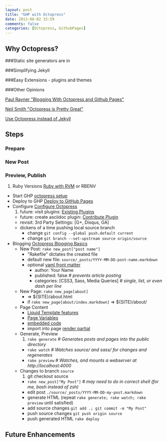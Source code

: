 ```yaml
---
layout: post
title: "GHP with Octopress"
date: 2013-06-02 15:59
comments: false
categories: [Octopress, GithubPages]
---
```


## Why Octopress?

###Static site generators are in


###Simplifying Jekyll

###Easy Extensions - plugins and themes

###Other Opinions

[Paul Rayner "Blogging With Octopress and Github Pages"](http://thepaulrayner.com/blog/2013/02/04/blogging-with-octopress-and-github-pages/)

[Neil Smith "Octopress is Pretty Great"](http://www.neilsmithline.com/2013/03/octopress-is-pretty-great.html)

[Use Octopress instead of Jekyll](http://joelmccracken.github.io/entries/octopress-is-pretty-sweet/)


## Steps

### Prepare

### New Post

### Preview, Publish

1. Ruby Versions [Ruby with RVM](http://octopress.org/docs/setup/rvm/) or RBENV
* Start GHP [octopress setup](http://octopress.org/docs/setup/)
* Deploy to GHP [Deploy to GitHub Pages](http://octopress.org/docs/deploying/github/)
* Configure [Configure Octopress](http://octopress.org/docs/configuring/)
  1. future: visit plugins: [Existing Plugins](http://jekyllrb.com/docs/plugins/)
  * future: create asciidoc plugin: [Contribute Plugin](http://jekyllrb.com/docs/contributing/)
  * revisit: 3rd Party Settings: \[G+, Disqus, GA]
  * dickens of a time pushing local source branch
    * change `git config --global push.default current`
    * change `git branch --set-upstream source origin/source`
* Blogging [Octopress Blogging Basics](http://octopress.org/docs/blogging/)
  * New Post: `rake new_post["post name"]`
    * "Rakefile" dictates the created file
    * default new file: `source/_posts/YYYY-MM-DD-post-name.markdown`
    * optional [yaml front matter](http://jekyllrb.com/docs/frontmatter/)
      * author: Your Name
      * published: false _# prevents article posting_
      * categories: [CSS3, Sass, Media Queries] _# single, list, or even dash per line_
  * New Page: `rake new_page[about]`
    * => ${SITE}/about.html
    * if `rake new_page[about/index.markdown]` => ${SITE}/about/
  * Page Content
    * [Liquid Template features](https://github.com/Shopify/liquid/wiki/Liquid-for-Designers)
    * [Page Variables](http://jekyllrb.com/docs/variables/)
    * [embedded code](http://octopress.org/docs/blogging/code/)
    * import into page [render partial](http://octopress.org/docs/plugins/render-partial/)
  * Generate, Preview
    1. `rake generate` _# Generates posts and pages into the public directory_
    * `rake watch`    _# Watches source/ and sass/ for changes and regenerates_
    * `rake preview`  _# Watches, and mounts a webserver at http://localhost:4000_
  * Changes to branch `source`
    1.  git checkout source
    * `rake new_post["My Post"]` _# may need to do in correct shell (for me, bash instead of zsh)_
    * edit post `./source/_posts/YYYY-MM-DD-my-post.markdown`
    * generate HTML (repeat `rake generate; rake watch; rake preview` until satisfied)
    * add source changes `git add .; git commit -m "My Post"`
    * push source changes `git push origin source`
    * push generated HTML `rake deploy`

## Future Enhancements
